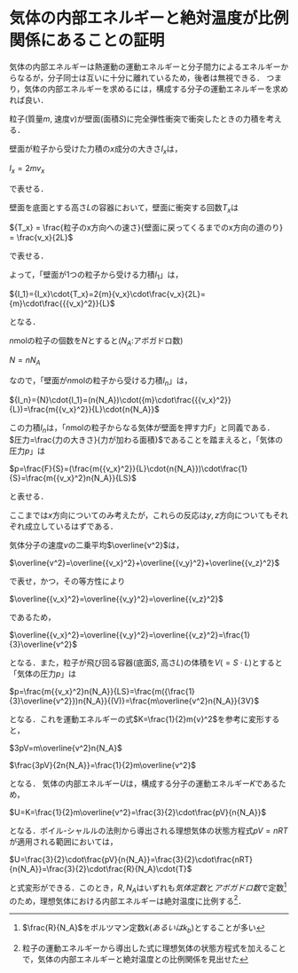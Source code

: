 # 気体の内部エネルギーと絶対温度が比例関係にあることの証明

気体の内部エネルギーは熱運動の運動エネルギーと分子間力によるエネルギーからなるが，分子同士は互いに十分に離れているため，後者は無視できる．
つまり，気体の内部エネルギーを求めるには，構成する分子の運動エネルギーを求めれば良い．

粒子(質量$m$, 速度$v$)が壁面(面積$S$)に完全弾性衝突で衝突したときの力積を考える．

壁面が粒子から受けた力積の$x$成分の大きさ$I_x$は，

${I_x}=2m{v_x}$

で表せる．

壁面を底面とする高さ$L$の容器において，壁面に衝突する回数$T_x$は

${T_x} = \frac{粒子のx方向への速さ}{壁面に戻ってくるまでのx方向の道のり} = \frac{v_x}{2L}$

で表せる．

よって，「壁面が1つの粒子から受ける力積$I_1$」は，

${I_1}={I_x}\cdot{T_x}=2{m}{v_x}\cdot\frac{v_x}{2L}={m}\cdot\frac{{{v_x}^2}}{L}$

となる．

$n$molの粒子の個数を$N$とすると($N_A$:アボガドロ数)

$N=n{N_A}$

なので，「壁面が$n$molの粒子から受ける力積$I_n$」は，

${I_n}={N}\cdot{I_1}=(n{N_A})\cdot({m}\cdot\frac{{{v_x}^2}}{L})=\frac{m{{v_x}^2}}{L}\cdot{n{N_A}}$

この力積$I_n$は，「$n$molの粒子からなる気体が壁面を押す力$F$」と同義である．
$圧力=\frac{力の大きさ}{力が加わる面積}$であることを踏まえると，「気体の圧力$p$」は

$p=\frac{F}{S}=(\frac{m{{v_x}^2}}{L}\cdot{n{N_A}})\cdot\frac{1}{S}=\frac{m{{v_x}^2}n{N_A}}{LS}$

と表せる．

ここまでは$x$方向についてのみ考えたが，これらの反応は$y, z$方向についてもそれぞれ成立しているはずである．

気体分子の速度$v$の二乗平均$\overline{v^2}$は，

$\overline{v^2}=\overline{{v_x}^2}+\overline{{v_y}^2}+\overline{{v_z}^2}$

で表せ，かつ，その等方性により

$\overline{{v_x}^2}=\overline{{v_y}^2}=\overline{{v_z}^2}$

であるため，

$\overline{{v_x}^2}=\overline{{v_y}^2}=\overline{{v_z}^2}=\frac{1}{3}\overline{v^2}$

となる．また，粒子が飛び回る容器(底面$S$, 高さ$L$)の体積を$V(={S}\cdot{L})$とすると「気体の圧力$p$」は

$p=\frac{m{{v_x}^2}n{N_A}}{LS}=\frac{m({\frac{1}{3}\overline{v^2}})n{N_A}}{(V)}=\frac{m\overline{v^2}n{N_A}}{3V}$

となる．これを運動エネルギーの式$K=\frac{1}{2}m{v}^2$を参考に変形すると，

$3pV=m\overline{v^2}n{N_A}$

$\frac{3pV}{2n{N_A}}=\frac{1}{2}m\overline{v^2}$

となる．
気体の内部エネルギー$U$は，構成する分子の運動エネルギー$K$であるため，

$U=K=\frac{1}{2}m\overline{v^2}=\frac{3}{2}\cdot\frac{pV}{n{N_A}}$

となる．ボイル-シャルルの法則から導出される理想気体の状態方程式$pV=nRT$が適用される範囲においては，

$U=\frac{3}{2}\cdot\frac{pV}{n{N_A}}=\frac{3}{2}\cdot\frac{nRT}{n{N_A}}=\frac{3}{2}\cdot\frac{R}{N_A}\cdot{T}$

と式変形ができる．このとき，$R, N_A$はいずれも$気体定数$と$アボガドロ数$で定数[^1]のため，理想気体における内部エネルギーは絶対温度に比例する[^2]．

[^1]: $\frac{R}{N_A}$をボルツマン定数$k(あるいは{k_b})$とすることが多い

[^2]: 粒子の運動エネルギーから導出した式に理想気体の状態方程式を加えることで，気体の内部エネルギーと絶対温度との比例関係を見出せた
